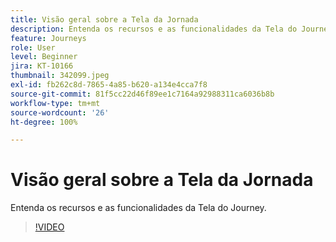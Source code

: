 ```yaml
---
title: Visão geral sobre a Tela da Jornada
description: Entenda os recursos e as funcionalidades da Tela do Journey.
feature: Journeys
role: User
level: Beginner
jira: KT-10166
thumbnail: 342099.jpeg
exl-id: fb262c8d-7865-4a85-b620-a134e4cca7f8
source-git-commit: 81f5cc22d46f89ee1c7164a92988311ca6036b8b
workflow-type: tm+mt
source-wordcount: '26'
ht-degree: 100%

---
```


# Visão geral sobre a Tela da Jornada

Entenda os recursos e as funcionalidades da Tela do Journey.

>[!VIDEO](https://video.tv.adobe.com/v/342099?quality=12&learn=on)
